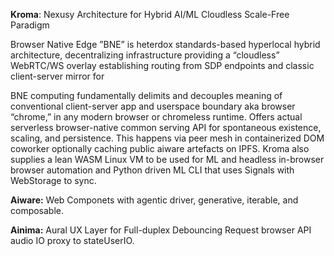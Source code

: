 **Kroma**: Nexusy Architecture for Hybrid AI/ML Cloudless Scale-Free Paradigm

Browser Native Edge ”BNE” is heterdox standards-based hyperlocal hybrid architecture, decentralizing infrastructure providing a “cloudless” WebRTC/WS overlay establishing routing from SDP endpoints and classic client-server mirror for

BNE computing fundamentally delimits and decouples meaning of conventional client-server app and userspace boundary aka browser “chrome,” in any modern browser or chromeless runtime. Offers actual serverless browser-native common serving API for spontaneous existence, scaling, and persistence. This happens via peer mesh in containerized DOM coworker optionally caching public aiware artefacts on IPFS. Kroma also supplies a lean WASM Linux VM to be used for ML and headless in-browser browser automation and Python driven ML CLI that uses Signals with WebStorage to sync.

**Aiware:** Web Componets with agentic driver, generative, iterable, and composable.

**Ainima:** Aural UX Layer for Full-duplex Debouncing Request browser API audio IO proxy to stateUserIO.
